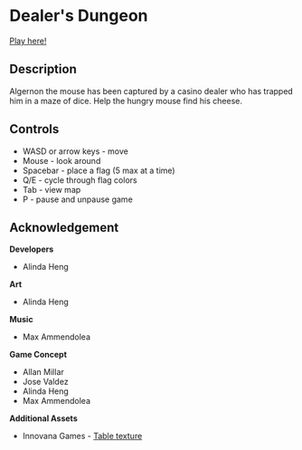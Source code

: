 # Dealer's Dungeon

[Play here!](https://alinda.itch.io/dealers_dungeon)
 
## Description
Algernon the mouse has been captured by a casino dealer who has trapped him in a maze of dice. Help the hungry mouse find his cheese.

## Controls
* WASD or arrow keys - move
* Mouse - look around
* Spacebar - place a flag (5 max at a time)
* Q/E - cycle through flag colors
* Tab - view map
* P - pause and unpause game

## Acknowledgement
**Developers**
* Alinda Heng

**Art**
* Alinda Heng

**Music**
* Max Ammendolea

**Game Concept**
* Allan Millar
* Jose Valdez
* Alinda Heng
* Max Ammendolea

**Additional Assets**
* Innovana Games - [Table texture](https://assetstore.unity.com/packages/2d/textures-materials/wood/hand-painted-seamless-wood-texture-vol-6-162145)

